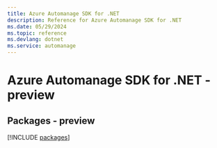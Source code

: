 ```yaml
---
title: Azure Automanage SDK for .NET
description: Reference for Azure Automanage SDK for .NET
ms.date: 05/29/2024
ms.topic: reference
ms.devlang: dotnet
ms.service: automanage
---
```

# Azure Automanage SDK for .NET - preview
## Packages - preview
[!INCLUDE [packages](automanage-index.md)]